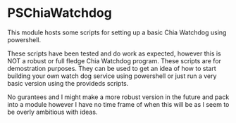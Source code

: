 # PSChiaWatchdog
This module hosts some scripts for setting up a basic Chia Watchdog using powershell.

These scripts have been tested and do work as expected, however this is NOT a robust or full fledge Chia Watchdog program. These scripts are for demostration purposes. They can be used to get an idea of how to start building your own watch dog service using powershell or just run a very basic version using the provideds scripts.

No gurantees and I might make a more robust version in the future and pack into a module however I have no time frame of when this will be as I seem to be overly ambitious with ideas.

